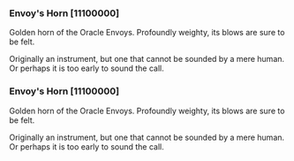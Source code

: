 ### Envoy's Horn [11100000]

Golden horn of the Oracle Envoys. Profoundly weighty, its blows are sure to be felt.

Originally an instrument, but one that cannot be sounded by a mere human. Or perhaps it is too early to sound the call.### Envoy's Horn [11100000]

Golden horn of the Oracle Envoys. Profoundly weighty, its blows are sure to be felt.

Originally an instrument, but one that cannot be sounded by a mere human. Or perhaps it is too early to sound the call.